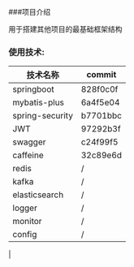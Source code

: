 ###项目介绍

用于搭建其他项目的最基础框架结构

### 使用技术:
| 技术名称 | commit |
| ---- | ---- |
| springboot | 828f0c0f |
| mybatis-plus | 6a4f5e04|
| spring-security | b7701bbc |
| JWT | 97292b3f |
| swagger | c24f99f5|
| caffeine | 32c89e6d  | 
| redis | / |
| kafka | / |
| elasticsearch | / |
| logger | / |
| monitor | / |
| config | / |
| 


